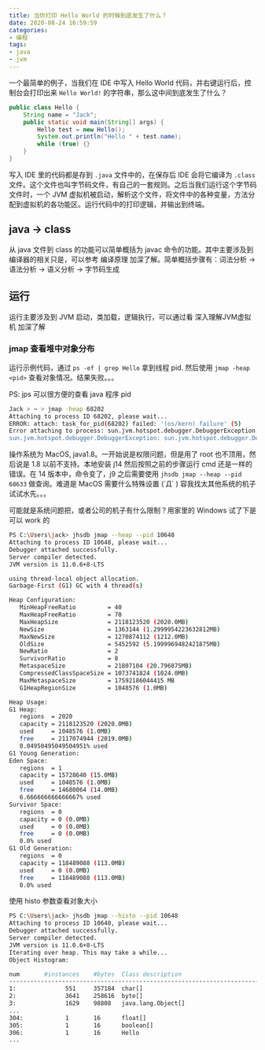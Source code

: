```yaml
---
title: 当你打印 Hello World 的时候到底发生了什么？
date: 2020-08-24 16:59:59
categories:
- 编程
tags:
- java
- jvm
---
```


一个最简单的例子，当我们在 IDE 中写入 Hello World 代码，并右键运行后，控制台会打印出来 `Hello World!` 的字符串，那么这中间到底发生了什么？

```java
public class Hello {
    String name = "Jack";
    public static void main(String[] args) {
        Hello test = new Hello();
        System.out.println("Hello " + test.name);
        while (true) {}
    }
}
```

写入 IDE 里的代码都是存到 `.java` 文件中的，在保存后 IDE 会将它编译为 `.class` 文件。这个文件也叫字节码文件，有自己的一套规则。之后当我们运行这个字节码文件时，一个 JVM 虚拟机被启动，解析这个文件，将文件中的各种变量，方法分配到虚拟机的各功能区。运行代码中的打印逻辑，并输出到终端。

## java -> class

从 java 文件到 class 的功能可以简单概括为 javac 命令的功能。其中主要涉及到编译器的相关只是，可以参考 编译原理 加深了解。简单概括步骤有：词法分析 -> 语法分析 -> 语义分析 -> 字节码生成

## 运行

运行主要涉及到 JVM 启动，类加载，逻辑执行，可以通过看 深入理解JVM虚拟机 加深了解

### jmap 查看堆中对象分布

运行示例代码，通过 `ps -ef | grep Hello` 拿到线程 pid. 然后使用 `jmap -heap <pid>` 查看对象情况。结果失败。。。

PS: jps 可以很方便的查看 java 程序 pid

```bash
Jack > ~ > jmap -heap 68202
Attaching to process ID 68202, please wait...
ERROR: attach: task_for_pid(68202) failed: '(os/kern) failure' (5)
Error attaching to process: sun.jvm.hotspot.debugger.DebuggerException: Can't attach to the process. Could be caused by an incorrect pid or lack of privileges.
sun.jvm.hotspot.debugger.DebuggerException: sun.jvm.hotspot.debugger.DebuggerException: Can't attach to the process. Could be caused by an incorrect pid or lack of privileges.
```

操作系统为 MacOS, java1.8。一开始说是权限问题，但是用了 root 也不顶用，然后说是 1.8 以前不支持。本地安装 j14 然后按照之前的步骤运行 cmd 还是一样的错误。在 14 版本中，命令变了，j9 之后需要使用 `jhsdb jmap --heap --pid  68633` 做查询。难道是 MacOS 需要什么特殊设置 (´Д` ) 容我找太其他系统的机子试试水先。。。

可能就是系统问题把，或者公司的机子有什么限制？用家里的 Windows 试了下是可以 work 的

```bash
PS C:\Users\jack> jhsdb jmap --heap --pid 10648
Attaching to process ID 10648, please wait...
Debugger attached successfully.
Server compiler detected.
JVM version is 11.0.6+8-LTS

using thread-local object allocation.
Garbage-First (G1) GC with 4 thread(s)

Heap Configuration:
   MinHeapFreeRatio         = 40
   MaxHeapFreeRatio         = 70
   MaxHeapSize              = 2118123520 (2020.0MB)
   NewSize                  = 1363144 (1.2999954223632812MB)
   MaxNewSize               = 1270874112 (1212.0MB)
   OldSize                  = 5452592 (5.1999969482421875MB)
   NewRatio                 = 2
   SurvivorRatio            = 8
   MetaspaceSize            = 21807104 (20.796875MB)
   CompressedClassSpaceSize = 1073741824 (1024.0MB)
   MaxMetaspaceSize         = 17592186044415 MB
   G1HeapRegionSize         = 1048576 (1.0MB)

Heap Usage:
G1 Heap:
   regions  = 2020
   capacity = 2118123520 (2020.0MB)
   used     = 1048576 (1.0MB)
   free     = 2117074944 (2019.0MB)
   0.04950495049504951% used
G1 Young Generation:
Eden Space:
   regions  = 1
   capacity = 15728640 (15.0MB)
   used     = 1048576 (1.0MB)
   free     = 14680064 (14.0MB)
   6.666666666666667% used
Survivor Space:
   regions  = 0
   capacity = 0 (0.0MB)
   used     = 0 (0.0MB)
   free     = 0 (0.0MB)
   0.0% used
G1 Old Generation:
   regions  = 0
   capacity = 118489088 (113.0MB)
   used     = 0 (0.0MB)
   free     = 118489088 (113.0MB)
   0.0% used
```

使用 histo 参数查看对象大小

```bash
PS C:\Users\jack> jhsdb jmap --histo --pid 10648
Attaching to process ID 10648, please wait...
Debugger attached successfully.
Server compiler detected.
JVM version is 11.0.6+8-LTS
Iterating over heap. This may take a while...
Object Histogram:

num       #instances    #bytes  Class description
--------------------------------------------------------------------------
1:              551     357184  char[]
2:              3641    258616  byte[]
3:              1629    98808   java.lang.Object[]
...
304:            1       16      float[]
305:            1       16      boolean[]
306:            1       16      Hello
...
```